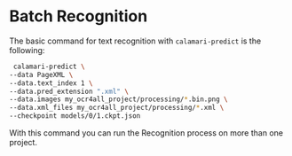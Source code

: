 # Batch Recognition

The basic command for text recognition with `calamari-predict` is the following:

```bash
 calamari-predict \
--data PageXML \
--data.text_index 1 \
--data.pred_extension ".xml" \
--data.images my_ocr4all_project/processing/*.bin.png \
--data.xml_files my_ocr4all_project/processing/*.xml \
--checkpoint models/0/1.ckpt.json
```

With this command you can run the Recognition process on more than one project.